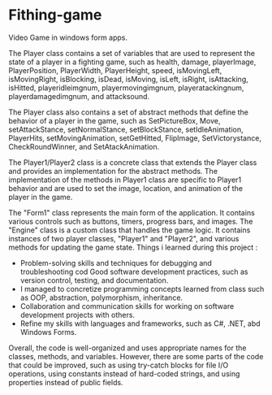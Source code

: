 # Fithing-game
Video Game in windows form apps.

The Player class contains a set of variables that are used to represent the state of a player in a fighting game, such as health, damage, playerImage, PlayerPosition, PlayerWidth, PlayerHeight, speed, isMovingLeft, isMovingRight, isBlocking, isDead, isMoving, isLeft, isRight, isAttacking, isHitted, playeridleimgnum, playermovingimgnum, playeratackingnum, playerdamagedimgnum, and attacksound.

The Player class also contains a set of abstract methods that define the behavior of a player in the game, such as SetPictureBox, Move, setAttackStance, setNormalStance, setBlockStance, setIdleAnimation, PlayerHits, setMovingAnimation, setGetHitted, FlipImage, SetVictorystance, CheckRoundWinner, and SetAtackAnimation.

The Player1/Player2 class is a concrete class that extends the Player class and provides an implementation for the abstract methods. The implementation of the methods in Player1 class are specific to Player1 behavior and are used to set the image, location, and animation of the player in the game.

The "Form1" class represents the main form of the application. It contains various controls such as buttons, timers, progress bars, and images.
The "Engine" class is a custom class that handles the game logic. It contains instances of two player classes, "Player1" and "Player2", and various methods for updating the game state.
Things i learned during this project :
* Problem-solving skills and techniques for debugging and troubleshooting cod Good software development practices, such as version control, testing, and documentation.
* I managed to concretize programming concepts learned from class such as OOP, abstraction, polymorphism, inheritance.
* Collaboration and communication skills for working on software development projects with others.
* Refine my skills with languages and frameworks, such as C#, .NET, abd Windows Forms.


Overall, the code is well-organized and uses appropriate names for the classes, methods, and variables. However, there are some parts of the code that could be improved, such as using try-catch blocks for file I/O operations, using constants instead of hard-coded strings, and using properties instead of public fields.
